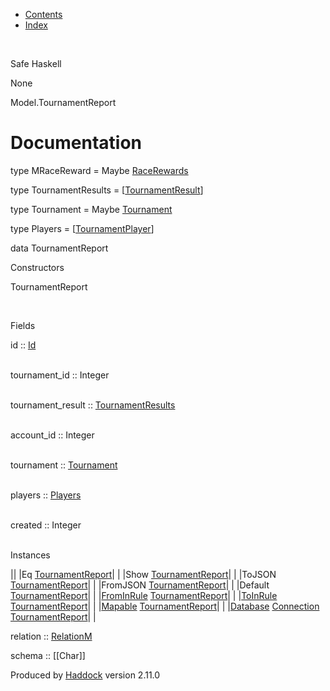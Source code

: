 -   [Contents](index.html)
-   [Index](doc-index.html)

 

Safe Haskell

None

Model.TournamentReport

Documentation
=============

type MRaceReward = Maybe [RaceRewards](Data-RaceReward.html#t:RaceRewards)

type TournamentResults = [[TournamentResult](Model-TournamentResult.html#t:TournamentResult)]

type Tournament = Maybe [Tournament](Model-Tournament.html#t:Tournament)

type Players = [[TournamentPlayer](Model-TournamentPlayers.html#t:TournamentPlayer)]

data TournamentReport

Constructors

TournamentReport

 

Fields

id :: [Id](Model-General.html#t:Id)  
 

tournament\_id :: Integer  
 

tournament\_result :: [TournamentResults](Model-TournamentReport.html#t:TournamentResults)  
 

account\_id :: Integer  
 

tournament :: [Tournament](Model-TournamentReport.html#t:Tournament)  
 

players :: [Players](Model-TournamentReport.html#t:Players)  
 

created :: Integer  
 

Instances

||
|Eq [TournamentReport](Model-TournamentReport.html#t:TournamentReport)| |
|Show [TournamentReport](Model-TournamentReport.html#t:TournamentReport)| |
|ToJSON [TournamentReport](Model-TournamentReport.html#t:TournamentReport)| |
|FromJSON [TournamentReport](Model-TournamentReport.html#t:TournamentReport)| |
|Default [TournamentReport](Model-TournamentReport.html#t:TournamentReport)| |
|[FromInRule](Data-InRules.html#t:FromInRule) [TournamentReport](Model-TournamentReport.html#t:TournamentReport)| |
|[ToInRule](Data-InRules.html#t:ToInRule) [TournamentReport](Model-TournamentReport.html#t:TournamentReport)| |
|[Mapable](Model-General.html#t:Mapable) [TournamentReport](Model-TournamentReport.html#t:TournamentReport)| |
|[Database](Model-General.html#t:Database) [Connection](Data-SqlTransaction.html#t:Connection) [TournamentReport](Model-TournamentReport.html#t:TournamentReport)| |

relation :: [RelationM](Data-Relation.html#t:RelationM)

schema :: [[Char]]

Produced by [Haddock](http://www.haskell.org/haddock/) version 2.11.0
